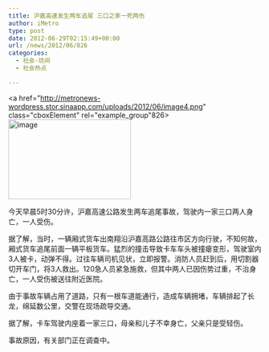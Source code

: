 ```yaml
---
title: 沪嘉高速发生两车追尾 三口之家一死两伤
author: iMetro
type: post
date: 2012-06-29T02:15:49+00:00
url: /news/2012/06/826
categories:
  - 社会-坊间
  - 社会热点

---
```

<a href="http://metronews-wordpress.stor.sinaapp.com/uploads/2012/06/image4.png" class="cboxElement" rel="example_group"826><img style="background-image: none; border-bottom: 0px; border-left: 0px; margin: 0px; padding-left: 0px; padding-right: 0px; display: inline; border-top: 0px; border-right: 0px; padding-top: 0px" title="image" border="0" alt="image" src="http://metronews-wordpress.stor.sinaapp.com/uploads/2012/06/image_thumb3.png" width="244" height="159" /></a>

今天早晨5时30分许，沪嘉高速公路发生两车追尾事故，驾驶内一家三口两人身亡，一人受伤。

据了解，当时，一辆厢式货车出南翔沿沪嘉高路公路往市区方向行驶，不知何故，厢式货车追尾前面一辆平板货车。猛烈的撞击导致卡车车头被撞瘪变形，驾驶室内3人被卡，动弹不得。过往车辆司机见状，立即报警。消防人员赶到后，用切割器切开车门，将3人救出。120急人员紧急施救，但其中两人已因伤势过重，不治身亡，一人受伤被送往附近医院。

由于事故车辆占用了道路，只有一根车道能通行，造成车辆拥堵，车辆排起了长龙，绵延数公里，交警在现场疏导交通。

据了解，卡车驾驶内座着一家三口，母亲和儿子不幸身亡，父亲只是受轻伤。

事故原因，有关部门正在调查中。